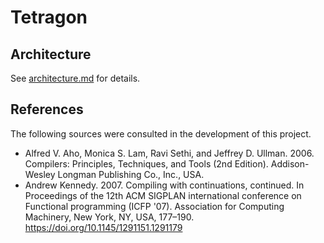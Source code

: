 # Tetragon

## Architecture

See [architecture.md](architecture.md) for details.

## References

The following sources were consulted in the development of this project.

- Alfred V. Aho, Monica S. Lam, Ravi Sethi, and Jeffrey D. Ullman. 2006. Compilers: Principles, Techniques, and Tools (2nd Edition). Addison-Wesley Longman Publishing Co., Inc., USA.
- Andrew Kennedy. 2007. Compiling with continuations, continued. In Proceedings of the 12th ACM SIGPLAN international conference on Functional programming (ICFP '07). Association for Computing Machinery, New York, NY, USA, 177–190. https://doi.org/10.1145/1291151.1291179